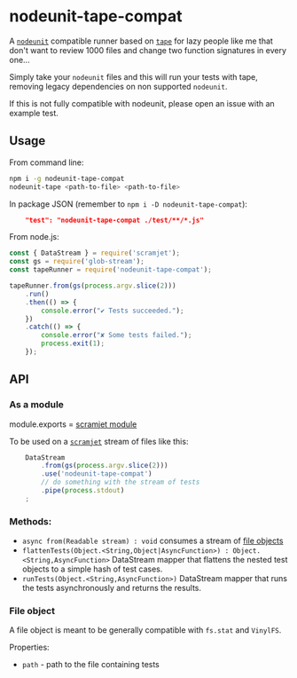 # nodeunit-tape-compat

A [`nodeunit`](https://npmjs.com/package/nodeunit) compatible runner based on [`tape`](https://npmjs.com/package/tape) for lazy people like me that don't want to review 1000 files and change two function signatures in every one...

Simply take your `nodeunit` files and this will run your tests with tape, removing legacy dependencies on non supported `nodeunit`.

If this is not fully compatible with nodeunit, please open an issue with an example test.

## Usage

From command line:

```bash
npm i -g nodeunit-tape-compat
nodeunit-tape <path-to-file> <path-to-file>
```

In package JSON (remember to `npm i -D nodeunit-tape-compat`):

```json
    "test": "nodeunit-tape-compat ./test/**/*.js"
```

From node.js:

```javascript
const { DataStream } = require('scramjet');
const gs = require('glob-stream');
const tapeRunner = require('nodeunit-tape-compat');

tapeRunner.from(gs(process.argv.slice(2)))
    .run()
    .then(() => {
        console.error("✔ Tests succeeded.");
    })
    .catch(() => {
        console.error("✘ Some tests failed.");
        process.exit(1);
    });
```

## API

### As a module

module.exports = [scramjet module](https://github.com/signicode/scramjet/blob/master/docs/data-stream.md#DataStream+use)

To be used on a [`scramjet`](https://www.npmjs.com/package/scramjet/) stream of files like this:

```javascript
    DataStream
        .from(gs(process.argv.slice(2)))
        .use('nodeunit-tape-compat')
        // do something with the stream of tests
        .pipe(process.stdout)
    ;
```

### Methods:

* `async from(Readable stream) : void` consumes a stream of [file objects](#File_object)
* `flattenTests(Object.<String,Object|AsyncFunction>) : Object.<String,AsyncFunction>` DataStream mapper that flattens the nested test objects to a simple hash of test cases.
* `runTests(Object.<String,AsyncFunction>)` DataStream mapper that runs the tests asynchronously and returns the results.

### File object

A file object is meant to be generally compatible with `fs.stat` and `VinylFS`.

Properties:

* `path` - path to the file containing tests
